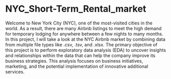# NYC_Short-Term_Rental_market
Welcome to New York City (NYC), one of the most-visited cities in the world. As a result, there are many Airbnb listings to meet the high demand for temporary lodging for anywhere between a few nights to many months. In this project, I will take a look at the NYC Airbnb market by combining data from multiple file types like .csv, .tsv, and .xlsx.
The primary objective of this project is to perform exploratory data analysis (EDA) to uncover insights and relationships within the data that can help the company improve its business strategies. This analysis focuses on business initiatives, marketing, and the potential implementation of innovative additional services.
